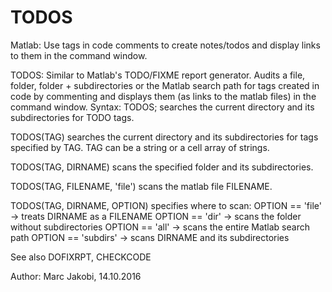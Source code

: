 # TODOS
Matlab: Use tags in code comments to create notes/todos and display links to them in the command window.

TODOS: Similar to Matlab's TODO/FIXME report generator. Audits a
file, folder, folder + subdirectories or the Matlab search path for tags
created in code by commenting and displays them (as links to the matlab
files) in the command window.
Syntax:
   TODOS; searches the current directory and its subdirectories for TODO
          tags.

   TODOS(TAG) searches the current directory and its subdirectories for
              tags specified by TAG. TAG can be a string or a cell array
              of strings.

   TODOS(TAG, DIRNAME) scans the specified folder and its subdirectories.

   TODOS(TAG, FILENAME, 'file') scans the matlab file FILENAME.


   TODOS(TAG, DIRNAME, OPTION) specifies where to scan:
           OPTION == 'file'    -> treats DIRNAME as a FILENAME
           OPTION == 'dir'     -> scans the folder without subdirectories
           OPTION == 'all'     -> scans the entire Matlab search path
           OPTION == 'subdirs' -> scans DIRNAME and its subdirectories


   See also DOFIXRPT, CHECKCODE


Author: Marc Jakobi, 14.10.2016
